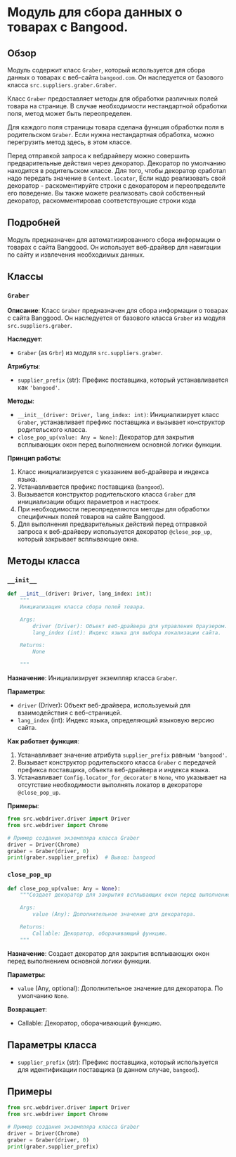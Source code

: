 # Модуль для сбора данных о товарах с Bangood.

## Обзор

Модуль содержит класс `Graber`, который используется для сбора данных о товарах с веб-сайта `bangood.com`. Он наследуется от базового класса `src.suppliers.graber.Graber`.

Класс `Graber` предоставляет методы для обработки различных полей товара на странице. В случае необходимости нестандартной обработки поля, метод может быть переопределен.

Для каждого поля страницы товара сделана функция обработки поля в родительском `Graber`. Если нужна нестандартная обработка, можно перегрузить метод здесь, в этом классе.

Перед отправкой запроса к вебдрайверу можно совершить предварительные действия через декоратор. Декоратор по умолчанию находится в родительском классе. Для того, чтобы декоратор сработал надо передать значение в `Context.locator`, Если надо реализовать свой декоратор - раскоментируйте строки с декоратором и переопределите его поведение.
Вы также можете реализовать свой собственный декоратор, раскомментировав соответствующие строки кода

## Подробней

Модуль предназначен для автоматизированного сбора информации о товарах с сайта Banggood. Он использует веб-драйвер для навигации по сайту и извлечения необходимых данных.

## Классы

### `Graber`

**Описание**: Класс `Graber` предназначен для сбора информации о товарах с сайта Banggood. Он наследуется от базового класса `Graber` из модуля `src.suppliers.graber`.

**Наследует**:

- `Graber` (as `Grbr`) из модуля `src.suppliers.graber`.

**Атрибуты**:

- `supplier_prefix` (str): Префикс поставщика, который устанавливается как `'bangood'`.

**Методы**:

- `__init__(driver: Driver, lang_index: int)`: Инициализирует класс `Graber`, устанавливает префикс поставщика и вызывает конструктор родительского класса.
- `close_pop_up(value: Any = None)`: Декоратор для закрытия всплывающих окон перед выполнением основной логики функции.

**Принцип работы**:

1.  Класс инициализируется с указанием веб-драйвера и индекса языка.
2.  Устанавливается префикс поставщика (`bangood`).
3.  Вызывается конструктор родительского класса `Graber` для инициализации общих параметров и настроек.
4.  При необходимости переопределяются методы для обработки специфичных полей товаров на сайте Banggood.
5.  Для выполнения предварительных действий перед отправкой запроса к веб-драйверу используется декоратор `@close_pop_up`, который закрывает всплывающие окна.

## Методы класса

### `__init__`

```python
def __init__(driver: Driver, lang_index: int):
    """
    Инициализация класса сбора полей товара.

    Args:
        driver (Driver): Объект веб-драйвера для управления браузером.
        lang_index (int): Индекс языка для выбора локализации сайта.

    Returns:
        None

    """
```

**Назначение**: Инициализирует экземпляр класса `Graber`.

**Параметры**:

- `driver` (Driver): Объект веб-драйвера, используемый для взаимодействия с веб-страницей.
- `lang_index` (int): Индекс языка, определяющий языковую версию сайта.

**Как работает функция**:

1.  Устанавливает значение атрибута `supplier_prefix` равным `'bangood'`.
2.  Вызывает конструктор родительского класса `Graber` с передачей префикса поставщика, объекта веб-драйвера и индекса языка.
3.  Устанавливает `Config.locator_for_decorator` в `None`, что указывает на отсутствие необходимости выполнять локатор в декораторе `@close_pop_up`.

**Примеры**:

```python
from src.webdriver.driver import Driver
from src.webdriver import Chrome

# Пример создания экземпляра класса Graber
driver = Driver(Chrome)
graber = Graber(driver, 0)
print(graber.supplier_prefix)  # Вывод: bangood
```

### `close_pop_up`

```python
def close_pop_up(value: Any = None):
    """Создает декоратор для закрытия всплывающих окон перед выполнением основной логики функции.

    Args:
        value (Any): Дополнительное значение для декоратора.

    Returns:
        Callable: Декоратор, оборачивающий функцию.
    """
```

**Назначение**: Создает декоратор для закрытия всплывающих окон перед выполнением основной логики функции.

**Параметры**:

- `value` (Any, optional): Дополнительное значение для декоратора. По умолчанию `None`.

**Возвращает**:

- Callable: Декоратор, оборачивающий функцию.

## Параметры класса

- `supplier_prefix` (str): Префикс поставщика, который используется для идентификации поставщика (в данном случае, `bangood`).

## Примеры

```python
from src.webdriver.driver import Driver
from src.webdriver import Chrome

# Пример создания экземпляра класса Graber
driver = Driver(Chrome)
graber = Graber(driver, 0)
print(graber.supplier_prefix)